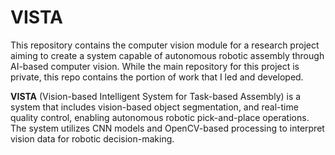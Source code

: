 # VISTA

This repository contains the computer vision module for a research project aiming to create a system capable of autonomous robotic assembly through AI-based computer vision​. While the main repository for this project is private, this repo contains the portion of work that I led and developed.

**VISTA** (Vision-based Intelligent System for Task-based Assembly) is a system that includes vision-based object segmentation, and real-time quality control, enabling autonomous robotic pick-and-place operations. The system utilizes CNN models and OpenCV-based processing to interpret vision data for robotic decision-making.
